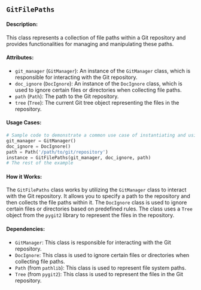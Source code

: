 ## `GitFilePaths`

#### Description:
This class represents a collection of file paths within a Git repository and provides functionalities for managing and manipulating these paths.

#### Attributes:
- `git_manager` (`GitManager`): An instance of the `GitManager` class, which is responsible for interacting with the Git repository.
- `doc_ignore` (`DocIgnore`): An instance of the `DocIgnore` class, which is used to ignore certain files or directories when collecting file paths.
- `path` (`Path`): The path to the Git repository.
- `tree` (`Tree`): The current Git tree object representing the files in the repository.

#### Usage Cases:

```python
# Sample code to demonstrate a common use case of instantiating and using the class
git_manager = GitManager()
doc_ignore = DocIgnore()
path = Path('/path/to/git/repository')
instance = GitFilePaths(git_manager, doc_ignore, path)
# The rest of the example
```

#### How it Works:
The `GitFilePaths` class works by utilizing the `GitManager` class to interact with the Git repository. It allows you to specify a path to the repository and then collects the file paths within it. The `DocIgnore` class is used to ignore certain files or directories based on predefined rules. The class uses a `Tree` object from the `pygit2` library to represent the files in the repository.

#### Dependencies:
- `GitManager`: This class is responsible for interacting with the Git repository.
- `DocIgnore`: This class is used to ignore certain files or directories when collecting file paths.
- `Path` (from `pathlib`): This class is used to represent file system paths.
- `Tree` (from `pygit2`): This class is used to represent the files in the Git repository.